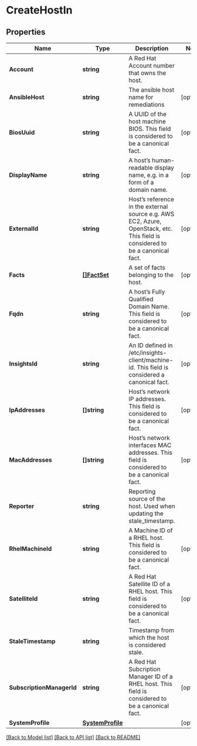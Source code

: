 # CreateHostIn

## Properties

Name | Type | Description | Notes
------------ | ------------- | ------------- | -------------
**Account** | **string** | A Red Hat Account number that owns the host. | 
**AnsibleHost** | **string** | The ansible host name for remediations | [optional] 
**BiosUuid** | **string** | A UUID of the host machine BIOS.  This field is considered to be a canonical fact. | [optional] 
**DisplayName** | **string** | A host’s human-readable display name, e.g. in a form of a domain name. | [optional] 
**ExternalId** | **string** | Host’s reference in the external source e.g. AWS EC2, Azure, OpenStack, etc. This field is considered to be a canonical fact. | [optional] 
**Facts** | [**[]FactSet**](FactSet.md) | A set of facts belonging to the host. | [optional] 
**Fqdn** | **string** | A host’s Fully Qualified Domain Name.  This field is considered to be a canonical fact. | [optional] 
**InsightsId** | **string** | An ID defined in /etc/insights-client/machine-id. This field is considered a canonical fact. | [optional] 
**IpAddresses** | **[]string** | Host’s network IP addresses.  This field is considered to be a canonical fact. | [optional] 
**MacAddresses** | **[]string** | Host’s network interfaces MAC addresses.  This field is considered to be a canonical fact. | [optional] 
**Reporter** | **string** | Reporting source of the host. Used when updating the stale_timestamp. | 
**RhelMachineId** | **string** | A Machine ID of a RHEL host.  This field is considered to be a canonical fact. | [optional] 
**SatelliteId** | **string** | A Red Hat Satellite ID of a RHEL host.  This field is considered to be a canonical fact. | [optional] 
**StaleTimestamp** | **string** | Timestamp from which the host is considered stale. | 
**SubscriptionManagerId** | **string** | A Red Hat Subcription Manager ID of a RHEL host.  This field is considered to be a canonical fact. | [optional] 
**SystemProfile** | [**SystemProfile**](SystemProfile.md) |  | [optional] 

[[Back to Model list]](../README.md#documentation-for-models) [[Back to API list]](../README.md#documentation-for-api-endpoints) [[Back to README]](../README.md)


